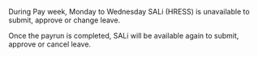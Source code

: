 During Pay week, Monday to Wednesday SALi (HRESS) is unavailable to submit, approve or change leave.

Once the payrun is completed, SALi will be available again to submit, approve or cancel leave.
